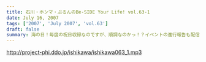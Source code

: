 ```yaml
---
title: 石川・ホンマ・ぶるんのBe-SIDE Your Life! vol.63-1
date: July 16, 2007
tags: ['2007', 'July 2007', 'vol.63']
draft: false
summary: 海の日！毎度の祝日収録なのですが、順調なのかっ！？イベントの進行報告も配信中！！来る人も来ない人もオタノシミニ・・・NAMAE
---
```


http://project-phi.ddo.jp/ishikawa/ishikawa063_1.mp3
